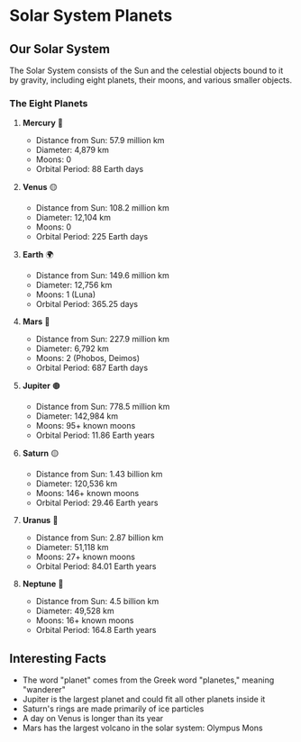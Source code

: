 # Solar System Planets

## Our Solar System

The Solar System consists of the Sun and the celestial objects bound to it by gravity, including eight planets, their moons, and various smaller objects.

### The Eight Planets

1. **Mercury** 🔴
   - Distance from Sun: 57.9 million km
   - Diameter: 4,879 km
   - Moons: 0
   - Orbital Period: 88 Earth days

2. **Venus** 🟡
   - Distance from Sun: 108.2 million km
   - Diameter: 12,104 km
   - Moons: 0
   - Orbital Period: 225 Earth days

3. **Earth** 🌍
   - Distance from Sun: 149.6 million km
   - Diameter: 12,756 km
   - Moons: 1 (Luna)
   - Orbital Period: 365.25 days

4. **Mars** 🔴
   - Distance from Sun: 227.9 million km
   - Diameter: 6,792 km
   - Moons: 2 (Phobos, Deimos)
   - Orbital Period: 687 Earth days

5. **Jupiter** 🟤
   - Distance from Sun: 778.5 million km
   - Diameter: 142,984 km
   - Moons: 95+ known moons
   - Orbital Period: 11.86 Earth years

6. **Saturn** 🟡
   - Distance from Sun: 1.43 billion km
   - Diameter: 120,536 km
   - Moons: 146+ known moons
   - Orbital Period: 29.46 Earth years

7. **Uranus** 🔵
   - Distance from Sun: 2.87 billion km
   - Diameter: 51,118 km
   - Moons: 27+ known moons
   - Orbital Period: 84.01 Earth years

8. **Neptune** 🔵
   - Distance from Sun: 4.5 billion km
   - Diameter: 49,528 km
   - Moons: 16+ known moons
   - Orbital Period: 164.8 Earth years

## Interesting Facts

- The word "planet" comes from the Greek word "planetes," meaning "wanderer"
- Jupiter is the largest planet and could fit all other planets inside it
- Saturn's rings are made primarily of ice particles
- A day on Venus is longer than its year
- Mars has the largest volcano in the solar system: Olympus Mons